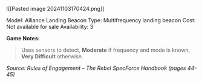![[Pasted image 20241103170424.png]]

Model: Alliance Landing Beacon
Type: Multifrequency landing beacon
Cost: Not available for sale
Availability: 3

**Game Notes:** 
> Uses sensors to detect, **Moderate** if frequency and mode is known, **Very Difficult** otherwise.

*Source: Rules of Engagement – The Rebel SpecForce Handbook (pages 44-45)*